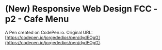 # (New) Responsive Web Design FCC - p2 - Cafe Menu

A Pen created on CodePen.io. Original URL: [https://codepen.io/jorgededios/pen/dydEOgG](https://codepen.io/jorgededios/pen/dydEOgG).

